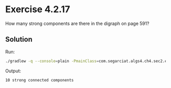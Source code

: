 # Exercise 4.2.17

How many strong components are there in the digraph on page 591?

## Solution

Run:

```bash
./gradlew -q --console=plain -PmainClass=com.segarciat.algs4.ch4.sec2.ex17.ClientKosarajuSharirSCC run --args='algs4-data/mediumDG.txt'
```

Output:

```text
10 strong connected components
```